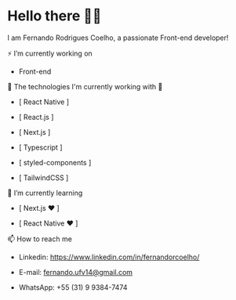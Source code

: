 # Hello there 👨‍💻️

I am Fernando Rodrigues Coelho, a passionate Front-end developer!

⚡ I’m currently working on 

* Front-end

🔭 The technologies I'm currently working with 🌱

* [ React Native ]

* [ React.js ]

* [ Next.js ]

* [ Typescript ]

* [ styled-components ]

* [ TailwindCSS ]


🌱 I’m currently learning

* [ Next.js ❤️ ]

* [ React Native ❤️ ]

📫 How to reach me

* Linkedin: https://www.linkedin.com/in/fernandorcoelho/

* E-mail: fernando.ufv14@gmail.com

* WhatsApp: +55 (31) 9 9384-7474
